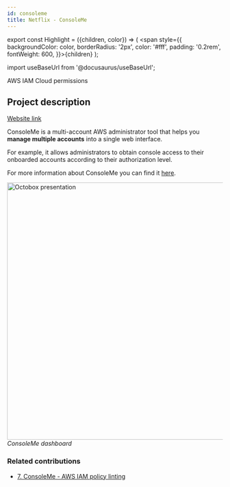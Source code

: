 ```yaml
---
id: consoleme
title: Netflix - ConsoleMe
---
```


export const Highlight = ({children, color}) => ( <span style={{
      backgroundColor: color,
      borderRadius: '2px',
      color: '#fff',
      padding: '0.2rem',
      fontWeight: 600,
    }}>{children}</span> );

import useBaseUrl from '@docusaurus/useBaseUrl';

<div className="marginBottom">
  <span className="badge badge--secondary marginRight">AWS</span>
  <span className="badge badge--secondary marginRight">IAM</span>
  <span className="badge badge--secondary marginRight">Cloud permissions</span>
</div>

## Project description

<a href="https://hawkins.gitbook.io/consoleme/"><Highlight color="#203666">Website link</Highlight></a>

ConsoleMe is a multi-account AWS administrator tool that helps you **manage multiple accounts** into a single web interface.

For example, it allows administrators to obtain console access to their onboarded accounts according to their authorization level.

For more information about ConsoleMe you can find it <a href="https://github.com/Netflix/consoleme"><Highlight color="#203666">here</Highlight></a>.

<div className="image-wrapper">
<img
  alt="Octobox presentation"
  src={useBaseUrl('img/consoleme/presentation.jpg')}
  width="600"
/>
<br/>
<em>ConsoleMe dashboard</em>
</div>

### Related contributions

- <a href="/docs/contributions/consoleme9008"><Highlight color="#203666">7. ConsoleMe - AWS IAM policy linting</Highlight></a>